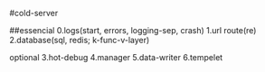 #cold-server

##essencial
0.logs(start, errors, logging-sep, crash)
1.url route(re)
2.database(sql, redis; k-func-v-layer)

optional
3.hot-debug
4.manager
5.data-writer
6.tempelet
